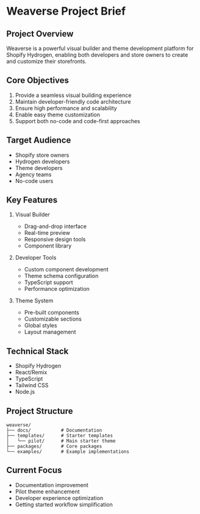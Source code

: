 # Weaverse Project Brief

## Project Overview
Weaverse is a powerful visual builder and theme development platform for Shopify Hydrogen, enabling both developers and store owners to create and customize their storefronts.

## Core Objectives
1. Provide a seamless visual building experience
2. Maintain developer-friendly code architecture
3. Ensure high performance and scalability
4. Enable easy theme customization
5. Support both no-code and code-first approaches

## Target Audience
- Shopify store owners
- Hydrogen developers
- Theme developers
- Agency teams
- No-code users

## Key Features
1. Visual Builder
   - Drag-and-drop interface
   - Real-time preview
   - Responsive design tools
   - Component library

2. Developer Tools
   - Custom component development
   - Theme schema configuration
   - TypeScript support
   - Performance optimization

3. Theme System
   - Pre-built components
   - Customizable sections
   - Global styles
   - Layout management

## Technical Stack
- Shopify Hydrogen
- React/Remix
- TypeScript
- Tailwind CSS
- Node.js

## Project Structure
```text
weaverse/
├── docs/           # Documentation
├── templates/      # Starter templates
│   └── pilot/      # Main starter theme
├── packages/       # Core packages
└── examples/       # Example implementations
```

## Current Focus
- Documentation improvement
- Pilot theme enhancement
- Developer experience optimization
- Getting started workflow simplification 